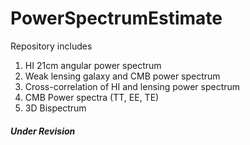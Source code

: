 # PowerSpectrumEstimate

Repository includes

1. HI 21cm angular power spectrum
2. Weak lensing galaxy and CMB power spectrum
3. Cross-correlation of HI and lensing power spectrum
4. CMB Power spectra (TT, EE, TE)
5. 3D Bispectrum

##### Under Revision ####
